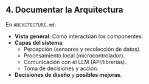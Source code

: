 ## 4. Documentar la Arquitectura
En `ARCHITECTURE.md`:
- **Vista general**: Cómo interactúan los componentes.
- **Capas del sistema**:
  - Percepción (sensores y recolección de datos).
  - Procesamiento local (microcontrolador).
  - Comunicación con el LLM (API/librerías).
  - Toma de decisiones y acción.
- **Decisiones de diseño** y **posibles mejoras**.